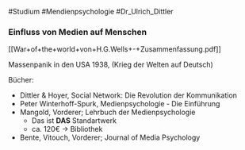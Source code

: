 #Studium #Mendienpsychologie #Dr_Ulrich_Dittler

### Einfluss von Medien auf Menschen
[[War+of+the+world+von+H.G.Wells+-+Zusammenfassung.pdf]]

Massenpanik in den USA 1938, (Krieg der Welten auf Deutsch)


Bücher: 
- Dittler & Hoyer, Social Network: Die Revolution der Kommunikation
- Peter Winterhoff-Spurk, Medienpsychologie - Die Einführung
- Mangold, Vorderer; Lehrbuch der Medienpsychologie
	- Das ist **DAS** Standartwerk
	- ca. 120€ -> Bibliothek
- Bente, Vitouch, Vorderer; Journal of Media Psychology